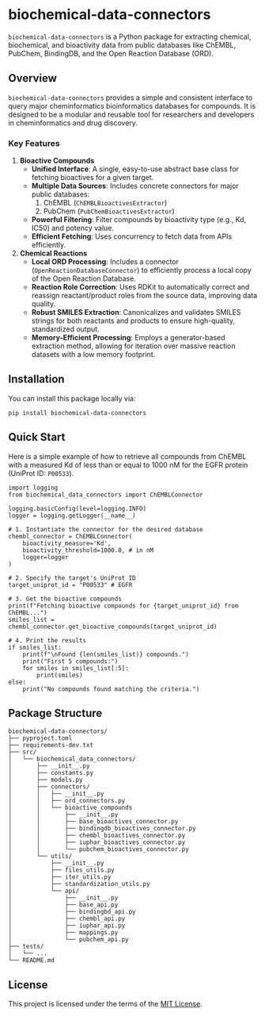 # biochemical-data-connectors

`biochemical-data-connectors` is a Python package for extracting chemical, biochemical, and bioactivity data from public databases like ChEMBL, PubChem, BindingDB, and the Open Reaction Database (ORD).

## Overview
`biochemical-data-connectors` provides a simple and consistent interface to query major cheminformatics bioinformatics databases for compounds. It is designed to be a modular and reusable tool for researchers and developers in cheminformatics and drug discovery.

### Key Features
1. **Bioactive Compounds**
   * **Unified Interface**: A single, easy-to-use abstract base class for fetching bioactives for a given target.
   * **Multiple Data Sources**: Includes concrete connectors for major public databases:
     1. ChEMBL (`ChEMBLBioactivesExtractor`)
     2. PubChem (`PubChemBioactivesExtractor`)
   * **Powerful Filtering**: Filter compounds by bioactivity type (e.g., Kd, IC50) and potency value.
   * **Efficient Fetching**: Uses concurrency to fetch data from APIs efficiently.
2. **Chemical Reactions**
   * **Local ORD Processing**: Includes a connector (`OpenReactionDatabaseConnector`) to efficiently process a local copy of the Open Reaction Database.
   * **Reaction Role Correction**: Uses RDKit to automatically correct and reassign reactant/product roles from the source data, improving data quality.
   * **Robust SMILES Extraction**: Canonicalizes and validates SMILES strings for both reactants and products to ensure high-quality, standardized output.
   * **Memory-Efficient Processing**: Employs a generator-based extraction method, allowing for iteration over massive reaction datasets with a low memory footprint.

## Installation
You can install this package locally via:
```
pip install biochemical-data-connectors
```

## Quick Start
Here is a simple example of how to retrieve all compounds from ChEMBL with a measured Kd of less than or equal to 1000 nM for the EGFR protein (UniProt ID: `P00533`).
```
import logging
from biochemical_data_connectors import ChEMBLConnector

logging.basicConfig(level=logging.INFO)
logger = logging.getLogger(__name__)

# 1. Instantiate the connector for the desired database
chembl_connector = ChEMBLConnector(
    bioactivity_measure='Kd',
    bioactivity_threshold=1000.0, # in nM
    logger=logger
)

# 2. Specify the target's UniProt ID
target_uniprot_id = "P00533" # EGFR

# 3. Get the bioactive compounds
print(f"Fetching bioactive compounds for {target_uniprot_id} from ChEMBL...")
smiles_list = chembl_connector.get_bioactive_compounds(target_uniprot_id)

# 4. Print the results
if smiles_list:
    print(f"\nFound {len(smiles_list)} compounds.")
    print("First 5 compounds:")
    for smiles in smiles_list[:5]:
        print(smiles)
else:
    print("No compounds found matching the criteria.")
```

## Package Structure
```
biochemical-data-connectors/
├── pyproject.toml
├── requirements-dev.txt
├── src/
│   └── biochemical_data_connectors/
│       ├── __init__.py
│       ├── constants.py
│       ├── models.py
│       ├── connectors/
│       │   ├── __init__.py
│       │   ├── ord_connectors.py
│       │   └── bioactive_compounds
│       │       ├── __init__.py
│       │       ├── base_bioactives_connector.py
│       │       ├── bindingdb_bioactives_connector.py
│       │       ├── chembl_bioactives_connector.py
│       │       ├── iuphar_bioactives_connector.py
│       │       └── pubchem_bioactives_connector.py
│       └── utils/
│           ├── __init__.py
│           ├── files_utils.py
│           ├── iter_utils.py
│           ├── standardization_utils.py
│           └── api/
│               ├── __init__.py
│               ├── base_api.py
│               ├── bindingbd_api.py
│               ├── chembl_api.py
│               ├── iuphar_api.py
│               ├── mappings.py
│               └── pubchem_api.py
├── tests/
│   └── ...
└── README.md
```

## License
This project is licensed under the terms of the [MIT License](https://opensource.org/license/mit).